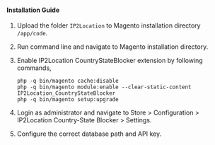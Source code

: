 #### Installation Guide

1. Upload the folder `IP2Location` to Magento installation directory `/app/code`.

2. Run command line and navigate to Magento installation directory.

3. Enable IP2Location CountryStateBlocker extension by following commands,

   ```
   php -q bin/magento cache:disable
   php -q bin/magento module:enable --clear-static-content IP2Location_CountryStateBlocker
   php -q bin/magento setup:upgrade
   ```

4. Login as administrator and navigate to Store > Configuration > IP2Location Country-State Blocker > Settings.

5. Configure the correct database path and API key.
